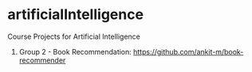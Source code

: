 # artificialIntelligence
Course Projects for Artificial Intelligence

1. Group 2 - Book Recommendation: https://github.com/ankit-m/book-recommender
